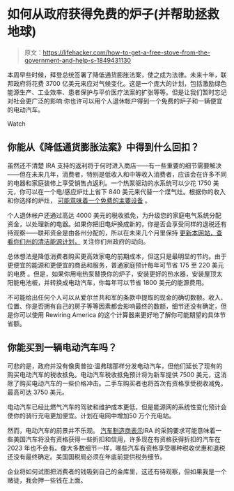 # 如何从政府获得免费的炉子(并帮助拯救地球)

> 原文：<https://lifehacker.com/how-to-get-a-free-stove-from-the-government-and-help-s-1849431130>

本周早些时候，拜登总统签署了降低通货膨胀法案，使之成为法律。未来十年，联邦政府将花费 3700 亿美元来应对气候变化。这是一个庞大的计划，包括激励绿色能源生产、工业效率、患者保护与平价医疗法案的扩张等等。但是让我们暂时忘记对社会更广泛的影响:你也许可以用个人退休帐户得到一个免费的炉子和一辆便宜的电动汽车。

Watch

## 你能从《降低通货膨胀法案》中得到什么回扣？

虽然还不清楚 IRA 支持的返利将于何时进入商店——有一些重要的细节需要解决——但在未来几年，消费者，特别是低收入和中等收入消费者，应该会在许多不同的电器和家庭装修上享受销售点返利。一个热泵驱动的水系统可以少花 1750 美元，你可以在一个电/感应炉灶上省下 840 美元来代替一个煤气灶。根据你的收入和你选择的炉灶， [可能意味着一个免费的主要设备](https://www.consumerreports.org/appliances/inflation-reduction-act-and-new-electric-appliance-rebates-a3460144904/) 。

个人退休帐户还通过高达 4000 美元的税收抵免，为升级您的家庭电气系统分配资金，以处理新的电器。如果你把旧电炉换成新的，你是否会享受同样的退税还有待观察——联邦资金是由各州分配的，所以在未来几个月里保持 [更新本网站，查看你们州的清洁能源计划，](https://www.dsireusa.org/) 关注你们州政府的动向。

总体想法是降低消费者购买更高效家电的前期成本，但这只是最明显的节约。由于更便宜的能源和更便宜的商品和服务，普通家庭预计每年可节省 175 至 220 美元的电费 。但是，如果你用电热泵替换你的炉子，安装更好的热水器，安装屋顶太阳能电池板，并转换成电动汽车，你每年可以节省 1800 美元的能源费用。

不可能给出任何个人可以从爱尔兰共和军的条款中提取的现金的确切数额。收入、位置、你是否拥有自己的房子等等因素都会影响最终的数额，细节还没有确定，但是你可以使用 Rewiring America 的这个计算器来更好地了解你可能期望的具体节省额。

## 你能买到一辆电动汽车吗？

可悲的是，政府并没有像奥普拉·温弗瑞那样分发电动汽车，但他们延长了现有的购买电动汽车的税收抵免。电动汽车税收抵免预计将为新车提供 7500 美元，这消除了购买电动汽车的一些价格冲击。二手车购买者也将首次有资格享受税收减免，最高可达 3750 美元。

电动汽车已经比燃气汽车的驾驶和维护成本更低，但是能源网的系统性变化预计会使你的骑行充电更加便宜。计划在电网中增加[](https://www.protocol.com/newsletters/climate/ev-charging-permitting-infrastructure?rebelltitem=4)50 万个充电站。

然而，电动汽车的前景并不乐观。 [汽车制造商表示](https://www.cbsnews.com/news/ev-tax-credits-electric-vehicles-inflation-reduction-act-tesla-ford-chevy-bolt-cbs-news-explains/)IRA 的采购要求可能意味着一些美国汽车将没有资格获得一些折扣和信用，许多现在有资格获得折扣的汽车在 2023 年也不会有。像大多数细节一样，哪些汽车有资格享受哪种税收优惠和退税还没有最终确定。美国国税局必须在年底前提供税务细节。

企业将如何试图把消费者的钱吸到自己的金库里，这还有待观察，但如果我是一个赌徒，我会押一些钱在上面。